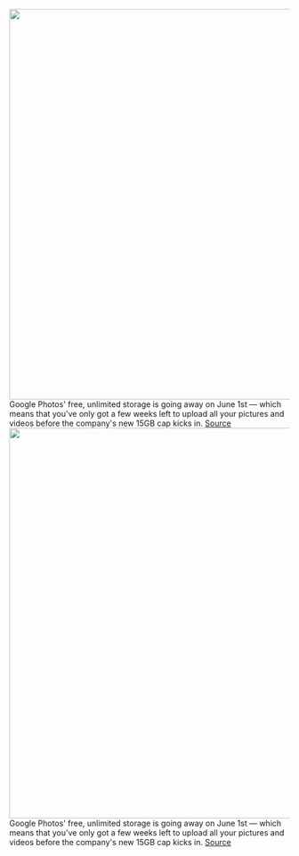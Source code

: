 <img src='https://cdn.vox-cdn.com/thumbor/h1KXsoBZib5vZwYfj-QEBypvGCQ=/0x0:2040x1360/1200x800/filters:focal(857x517:1183x843)/cdn.vox-cdn.com/uploads/chorus_image/image/69251717/1BEB77B1_EB2C_4E1F_A9C1_1B863908E956.0.jpeg' width='700px' /><br/>
Google Photos' free, unlimited storage is going away on June 1st — which means that you've only got a few weeks left to upload all your pictures and videos before the company's new 15GB cap kicks in.
<a href='https://www.theverge.com/2021/5/7/22424528/google-photos-storage-limit-date-15gb-cap-deadline'> Source <a/><img src='https://cdn.vox-cdn.com/thumbor/h1KXsoBZib5vZwYfj-QEBypvGCQ=/0x0:2040x1360/1200x800/filters:focal(857x517:1183x843)/cdn.vox-cdn.com/uploads/chorus_image/image/69251717/1BEB77B1_EB2C_4E1F_A9C1_1B863908E956.0.jpeg' width='700px' /><br/>
Google Photos' free, unlimited storage is going away on June 1st — which means that you've only got a few weeks left to upload all your pictures and videos before the company's new 15GB cap kicks in.
<a href='https://www.theverge.com/2021/5/7/22424528/google-photos-storage-limit-date-15gb-cap-deadline'> Source <a/>